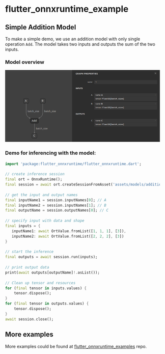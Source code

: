 # flutter_onnxruntime_example

## Simple Addition Model

To make a simple demo, we use an addition model with only single operation `Add`. The model takes two inputs and outputs the sum of the two inputs.

### Model overview

<img src="assets/images/simple_addition_model.png" alt="Simple Addition Model"/>

### Demo for inferencing with the model:
```dart
import 'package:flutter_onnxruntime/flutter_onnxruntime.dart';

// create inference session
final ort = OnnxRuntime();
final session = await ort.createSessionFromAsset('assets/models/addition_model.onnx');

// get the input and output names
final inputName1 = session.inputNames[0]; // A
final inputName2 = session.inputNames[1]; // B
final outputName = session.outputNames[0]; // C

// specify input with data and shape
final inputs = {
   inputName1: await OrtValue.fromList([1, 1, 1], [3]),
   inputName2: await OrtValue.fromList([2, 2, 2], [3])
}

// start the inference
final outputs = await session.run(inputs);

// print output data
print(await outputs[outputName]!.asList());

// Clean up tensor and resources
for (final tensor in inputs.values) {
    tensor.dispose();
}
for (final tensor in outputs.values) {
    tensor.dispose();
}
await session.close();
```

## More examples
More examples could be found at [flutter_onnxruntime_examples](https://github.com/masicai/flutter-onnxruntime-examples) repo.
